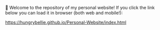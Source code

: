 🫶 Welcome to the repository of my personal website! If you click the link below you can load it in browser (both web and mobile!):

https://hungrybellie.github.io/Personal-Website/index.html
